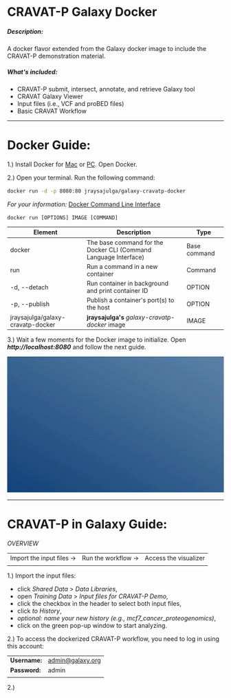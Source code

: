 # CRAVAT-P Galaxy Docker

##### Description:
A docker flavor extended from the Galaxy docker image to include the CRAVAT-P demonstration material.



##### What's included:
- CRAVAT-P submit, intersect, annotate, and retrieve Galaxy tool
- CRAVAT Galaxy Viewer
- Input files (i.e., VCF and proBED files)
- Basic CRAVAT Workflow
---
# Docker Guide:
1.) Install Docker for  [Mac](https://docs.docker.com/docker-for-mac/install/) or [PC](https://docs.docker.com/docker-for-windows/install/). Open Docker.

2.) Open your terminal. Run the following command:
```sh
docker run -d -p 8080:80 jraysajulga/galaxy-cravatp-docker
```
*For your information:* [Docker Command Line Interface](https://docs.docker.com/engine/reference/commandline/docker/)
```
docker run [OPTIONS] IMAGE [COMMAND]
```
| Element                           | Description                                                     | Type         |
| --------------------------------- | --------------------------------------------------------------- | -----------  |
| docker                            | The base command for the Docker CLI (Command Language Interface)| Base command |
| run                               | Run a command in a new container                                | Command      |
| -d, --detach                      | Run container in background and print container ID              | OPTION       |
| -p, --publish                     | Publish a container's port(s) to the host                       | OPTION       |
| jraysajulga/galaxy-cravatp-docker | **jraysajulga's** *galaxy-cravatp-docker* image                 | IMAGE        |


3.) Wait a few moments for the Docker image to initialize. Open ***http://localhost:8080*** and follow the next guide.

![logo](https://github.com/jraysajulga/cravatp-galaxy-docker/blob/master/graphics/step-1.gif?raw=true)

---
# CRAVAT-P in Galaxy Guide:

*OVERVIEW*

|                          |                    |                       |
| ------------------------ | ------------------ | --------------------  |
| Import the input files → | Run the workflow → | Access the visualizer |
|                          |                    |                       |

1.) Import the input files:
* click *Shared Data* > *Data Libraries*,
* open *Training Data* > *Input files for CRAVAT-P Demo*,
* click the checkbox in the header to select both input files,
* click *to History*,
* *optional: name your new history (e.g., mcf7_cancer_proteogenomics)*,
* click on the green pop-up window to start analyzing.

2.) To access the dockerized CRAVAT-P workflow, you need to log in using this account:

| | | 
| ------------------------ | ------------------ |
|  **Username:**              | admin@galaxy.org |
| **Password:**  | admin |
| | | 

2.) 


